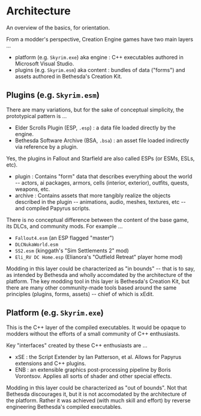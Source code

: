 # Architecture

An overview of the basics, for orientation.

From a modder's perspective, Creation Engine games have two main layers ...

- platform (e.g. `Skyrim.exe`) aka engine : C++ executables authored in Microsoft Visual Studio.
- plugins (e.g. `Skyrim.esm`) aka content : bundles of data ("forms") and assets authored in Bethesda's Creation Kit.

## Plugins (e.g. `Skyrim.esm`)

There are many variations, but for the sake of conceptual simplicity, the prototypical pattern is ...

- Elder Scrolls Plugin (ESP, `.esp`) : a data file loaded directly by the engine.
- Bethesda Software Archive (BSA, `.bsa`) : an asset file loaded indirectly via reference by a plugin.

Yes, the plugins in Fallout and Starfield are also called ESPs (or ESMs, ESLs, etc).

- plugin : Contains "form" data that describes everything about the world -- actors, ai packages, armors, cells (interior, exterior), outfits, quests, weapons, etc.
- archive :  Contains assets that more tangibly realize the objects described in the plugin -- animations, audio, meshes, textures, etc -- and compiled Papyrus scripts.

There is no conceptual difference between the content of the base game, its DLCs, and community mods. For example ...

- `Fallout4.esm` (an ESP flagged "master")
- `DLCNukaWorld.esm`
- `SS2.esm` (kinggath's "Sim Settlements 2" mod)
- `Eli_RV DC Home.esp` (Elianora's "Outfield Retreat" player home mod)

Modding in this layer could be characterized as "in bounds" -- that is to say, as intended by Bethesda and wholly accomdated by the architecture of the platform.
The key modding tool in this layer is Bethesda's Creation Kit, but there are many other community-made tools based around the same principles (plugins, forms, assets)
-- chief of which is xEdit.

## Platform (e.g. `Skyrim.exe`)

This is the C++ layer of the compiled executables. It would be opaque to modders without the efforts of a small community of C++ enthusiasts.

Key "interfaces" created by these C++ enthusiasts are ...

- xSE : the Script Extender by Ian Patterson, et al. Allows for Papyrus extensions and C++ plugins.
- ENB : an extensible graphics post-processing pipeline by Boris Vorontsov. Applies all sorts of shader and other special effects.

Modding in this layer could be characterized as "out of bounds".
Not that Bethesda discourages it, but it is not accomodated by the architecture of the platform.
Rather it was achieved (with much skill and effort) by reverse engineering Bethesda's compiled executables.
